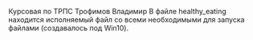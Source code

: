 Курсовая по ТРПС
Трофимов Владимир
В файле healthy_eating находится исполняемый файл со всеми необходимыми для запуска файлами (создавалось под Win10).
